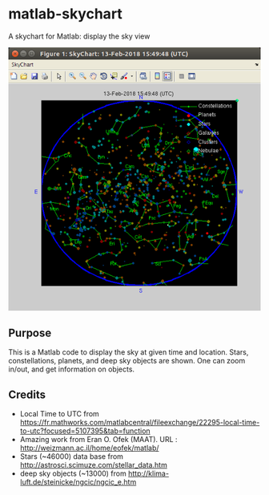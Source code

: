 # matlab-skychart
A skychart for Matlab: display the sky view

![Image of SkyChart](https://github.com/farhi/matlab-skychart/blob/master/doc/SkyChart.png)

Purpose
-------

This is a Matlab code to display the sky at given time and location. Stars, constellations, planets, and deep sky objects are shown. One can zoom in/out, and get information on objects.

Credits
-------

- Local Time to UTC from https://fr.mathworks.com/matlabcentral/fileexchange/22295-local-time-to-utc?focused=5107395&tab=function
- Amazing work from Eran O. Ofek (MAAT). URL : http://weizmann.ac.il/home/eofek/matlab/
- Stars (~46000) data base from http://astrosci.scimuze.com/stellar_data.htm
- deep sky objects (~13000) from http://klima-luft.de/steinicke/ngcic/ngcic_e.htm


